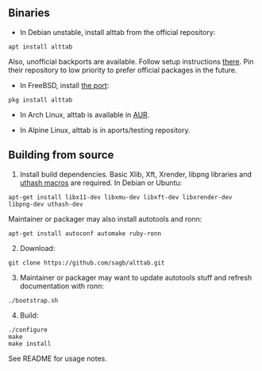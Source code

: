 
Binaries
--------

* In Debian unstable, install alttab from the official repository:

`apt install alttab`

Also, unofficial backports are available.
Follow setup instructions [there](https://odd.systems/debian/).
Pin their repository to low priority to prefer official packages in the future.

* In FreeBSD, install [the port](https://www.freshports.org/x11/alttab/):

`pkg install alttab`

* In Arch Linux, alttab is available in [AUR](https://aur.archlinux.org/packages/?O=0&K=alttab).

* In Alpine Linux, alttab is in aports/testing repository.


Building from source
--------------------

1. Install build dependencies.
Basic Xlib, Xft, Xrender, libpng libraries
and [uthash macros](http://troydhanson.github.io/uthash/) are required.
In Debian or Ubuntu:

`apt-get install libx11-dev libxmu-dev libxft-dev libxrender-dev libpng-dev uthash-dev`

Maintainer or packager may also install autotools and ronn:

`apt-get install autoconf automake ruby-ronn`

2. Download:

`git clone https://github.com/sagb/alttab.git`

3. Maintainer or packager may want to update autotools stuff and refresh documentation with ronn:

`./bootstrap.sh`

4. Build:

```
./configure  
make  
make install
```
See README for usage notes.

